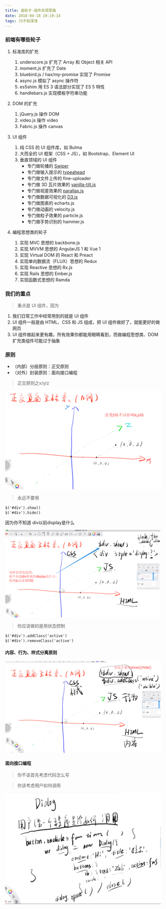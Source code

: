 ```yaml
---
title: 造轮子-组件实现思路
date: 2018-04-18 19:19:14
tags: JS不知深浅
---
```


### 前端有哪些轮子

1. 标准库的扩充
    1. underscore.js 扩充了 Array 和 Object 相关 API
    2. moment.js 扩充了 Date
    3. bluebird.js / hax/my-promise 实现了 Promise
    4. async.js 模拟了 async 操作符
    5. es5shim 用 ES 3 语法部分实现了 ES 5 特性
    6. handlebars.js 实现模板字符串功能

2. DOM 的扩充
    1. jQuery.js 操作 DOM
    2. video.js 操作 video
    3. Fabric.js 操作 canvas

3. UI 组件
    1. 纯 CSS 的 UI 组件库，如 Bulma
    2. 大而全的 UI 框架（CSS + JS），如 Bootstrap、Element UI
    3. 垂直领域的 UI 组件
        - 专门做轮播的 [Swiper](http://idangero.us/swiper/demos/)
        - 专门做输入提示的 [typeahead](https://twitter.github.io/typeahead.js/)
        - 专门做文件上传的 fine-uploader
        - 专门做 3D 瓦片效果的 [vanilla-tilt.js](https://micku7zu.github.io/vanilla-tilt.js/)
        - 专门做视差效果的 [parallax.js](http://matthew.wagerfield.com/parallax/)
        - 专门做数据可视化的 [D3.js](http://mbostock.github.io/d3/talk/20111116/airports.html)
        - 专门做图表的 echarts.js
        - 专门做动画的 velocity.js
        - 专门做粒子效果的 particle.js
        - 专门做手势识别的 hammer.js
4. 编程思想类的轮子
    1. 实现 MVC 思想的 backbone.js
    2. 实现 MVVM 思想的 AngularJS 1 和 Vue 1
    3. 实现 Virtual DOM 的 React 和 Preact
    4. 实现单向数据流（FLUX）思想的 Redux
    5. 实现 Reactive 思想的 Rx.js
    6. 实现 Rails 思想的 Ember.js
    7. 实现函数式思想的 Ramda

### 我们的重点

> 重点是 UI 组件，因为

1. 我们日常工作中经常用到的就是 UI 组件
2. UI 组件一般是由 HTML、CSS 和 JS 组成，把 UI 组件做好了，就能更好的做网页
3. UI 组件做起来更有趣，所有效果你都能用眼睛看到，而做编程思想类、DOM扩充类组件可能过于抽象

### 原则

- （内部）分层原则：正交原则
- （对外）封装原则：面向接口编程

> 正交原则之x/y/z

![](https://raw.githubusercontent.com/slTrust/note/master/img/jsnote_005_1.png)

> 永远不要用 

```
$('#div').show() 
$('#div').hide()
```

因为你不知道 div以前display是什么

![](https://raw.githubusercontent.com/slTrust/note/master/img/jsnote_005_2.png)

> 你应该做的是用状态控制

```
$('#div').addClass('active')
$('#div').removeClass('active')
```

#### 内容、行为、样式分离原则

![](https://raw.githubusercontent.com/slTrust/note/master/img/jsnote_005_3.png)


#### 面向接口编程

> 你不该首先考虑代码怎么写

> 你该考虑用户如何调用

![](https://raw.githubusercontent.com/slTrust/note/master/img/jsnote_005_4.png)

